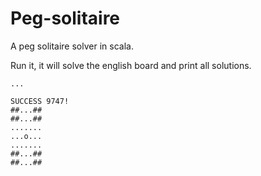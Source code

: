 # Peg-solitaire

A peg solitaire solver in scala.

Run it, it will solve the english board and print all solutions.

```
...

SUCCESS 9747!
##...##
##...##
.......
...o...
.......
##...##
##...##
```
